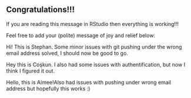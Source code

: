 ## Congratulations!!!

If you are reading this message in RStudio then everything is working!!!

Feel free to add your (polite) message of joy and relief below:

Hi! This is Stephan. Some minor issues with git pushing under the wrong email address solved, I should now be good to go.

Hey this is Coşkun. I also had some issues with authentification, but now I think I figured it out.

Hello, this is Aimee!Also had issues with pushing under wrong email address but hopefully this works :)  
